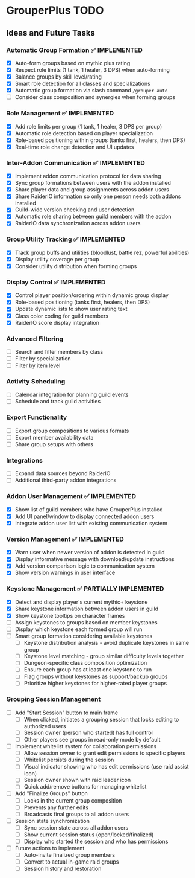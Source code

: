 # GrouperPlus TODO

## Ideas and Future Tasks

### Automatic Group Formation ✅ IMPLEMENTED
- [x] Auto-form groups based on mythic plus rating
- [x] Respect role limits (1 tank, 1 healer, 3 DPS) when auto-forming
- [x] Balance groups by skill level/rating
- [x] Smart role detection for all classes and specializations
- [x] Automatic group formation via slash command `/grouper auto`
- [ ] Consider class composition and synergies when forming groups

### Role Management ✅ IMPLEMENTED
- [x] Add role limits per group (1 tank, 1 healer, 3 DPS per group)
- [x] Automatic role detection based on player specialization
- [x] Role-based positioning within groups (tanks first, healers, then DPS)
- [x] Real-time role change detection and UI updates

### Inter-Addon Communication ✅ IMPLEMENTED
- [x] Implement addon communication protocol for data sharing
- [x] Sync group formations between users with the addon installed
- [x] Share player data and group assignments across addon users
- [x] Share RaiderIO information so only one person needs both addons installed
- [x] Guild-wide version checking and user detection
- [x] Automatic role sharing between guild members with the addon
- [x] RaiderIO data synchronization across addon users

### Group Utility Tracking ✅ IMPLEMENTED
- [x] Track group buffs and utilities (bloodlust, battle rez, powerful abilities)
- [x] Display utility coverage per group
- [x] Consider utility distribution when forming groups

### Display Control ✅ IMPLEMENTED
- [x] Control player position/ordering within dynamic group display
- [x] Role-based positioning (tanks first, healers, then DPS)
- [x] Update dynamic lists to show user rating text
- [x] Class color coding for guild members
- [x] RaiderIO score display integration

### Advanced Filtering
- [ ] Search and filter members by class
- [ ] Filter by specialization
- [ ] Filter by item level

### Activity Scheduling
- [ ] Calendar integration for planning guild events
- [ ] Schedule and track guild activities

### Export Functionality
- [ ] Export group compositions to various formats
- [ ] Export member availability data
- [ ] Share group setups with others

### Integrations
- [ ] Expand data sources beyond RaiderIO
- [ ] Additional third-party addon integrations

### Addon User Management ✅ IMPLEMENTED
- [x] Show list of guild members who have GrouperPlus installed
- [x] Add UI panel/window to display connected addon users  
- [x] Integrate addon user list with existing communication system

### Version Management ✅ IMPLEMENTED
- [x] Warn user when newer version of addon is detected in guild
- [x] Display informative message with download/update instructions
- [x] Add version comparison logic to communication system
- [x] Show version warnings in user interface

### Keystone Management ✅ PARTIALLY IMPLEMENTED
- [x] Detect and display player's current mythic+ keystone
- [x] Share keystone information between addon users in guild
- [x] Show keystone tooltips on character frames
- [ ] Assign keystones to groups based on member keystones
- [ ] Display which keystone each formed group will run
- [ ] Smart group formation considering available keystones
  - [ ] Keystone distribution analysis - avoid duplicate keystones in same group
  - [ ] Keystone level matching - group similar difficulty levels together
  - [ ] Dungeon-specific class composition optimization
  - [ ] Ensure each group has at least one keystone to run
  - [ ] Flag groups without keystones as support/backup groups
  - [ ] Prioritize higher keystones for higher-rated player groups

### Grouping Session Management
- [ ] Add "Start Session" button to main frame
  - [ ] When clicked, initiates a grouping session that locks editing to authorized users
  - [ ] Session owner (person who started) has full control
  - [ ] Other players see groups in read-only mode by default
- [ ] Implement whitelist system for collaboration permissions
  - [ ] Allow session owner to grant edit permissions to specific players
  - [ ] Whitelist persists during the session
  - [ ] Visual indicator showing who has edit permissions (use raid assist icon)
  - [ ] Session owner shown with raid leader icon
  - [ ] Quick add/remove buttons for managing whitelist
- [ ] Add "Finalize Groups" button
  - [ ] Locks in the current group composition
  - [ ] Prevents any further edits
  - [ ] Broadcasts final groups to all addon users
- [ ] Session state synchronization
  - [ ] Sync session state across all addon users
  - [ ] Show current session status (open/locked/finalized)
  - [ ] Display who started the session and who has permissions
- [ ] Future actions to implement
  - [ ] Auto-invite finalized group members
  - [ ] Convert to actual in-game raid groups
  - [ ] Session history and restoration

<!-- Add items here as they come up -->
